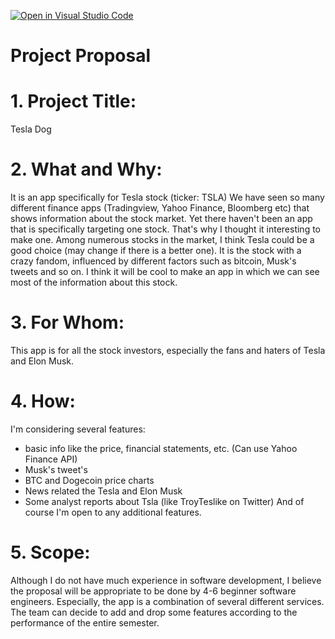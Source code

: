 [![Open in Visual Studio Code](https://classroom.github.com/assets/open-in-vscode-c66648af7eb3fe8bc4f294546bfd86ef473780cde1dea487d3c4ff354943c9ae.svg)](https://classroom.github.com/online_ide?assignment_repo_id=8395547&assignment_repo_type=AssignmentRepo)
# Project Proposal
# 1. Project Title: 
Tesla Dog
# 2. What and Why: 
  It is an app specifically for Tesla stock (ticker: TSLA)
  We have seen so many different finance apps (Tradingview, Yahoo Finance, Bloomberg etc) that shows information about the stock market. Yet there haven't been an app that is specifically targeting one stock. That's why I thought it interesting to make one. 
  Among numerous stocks in the market, I think Tesla could be a good choice (may change if there is a better one). It is the stock with a crazy fandom, influenced by different factors such as bitcoin, Musk's tweets and so on. I think it will be cool to make an app in which we can see most of the information about this stock.

# 3. For Whom:
This app is for all the stock investors, especially the fans and haters of Tesla and Elon Musk. 

# 4. How:
I'm considering several features:
- basic info like the price, financial statements, etc. (Can use Yahoo Finance API)
- Musk's tweet's
- BTC and Dogecoin price charts
- News related the Tesla and Elon Musk
- Some analyst reports about Tsla (like TroyTeslike on Twitter)
And of course I'm open to any additional features. 

# 5. Scope:
Although I do not have much experience in software development, I believe the proposal will be appropriate to be done by 4-6 beginner software engineers. 
Especially, the app is a combination of several different services. The team can decide to add and drop some features according to the performance of the entire semester. 


